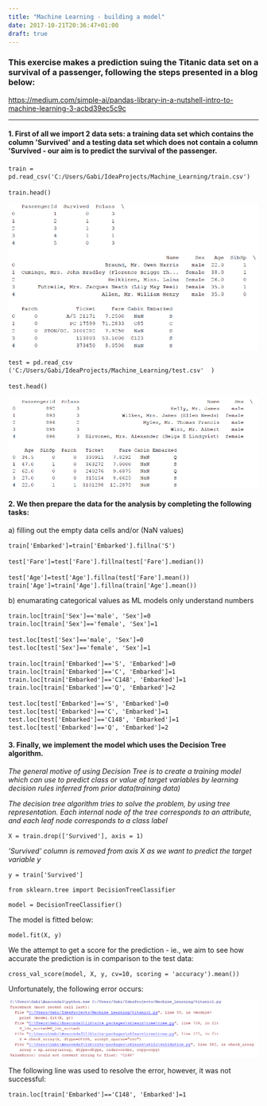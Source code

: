 ```yaml
---
title: "Machine Learning - building a model"
date: 2017-10-21T20:36:47+01:00
draft: true
---
```


### This exercise makes a prediction suing the Titanic data set on a survival of a passenger, following the steps presented in a blog below:

https://medium.com/simple-ai/pandas-library-in-a-nutshell-intro-to-machine-learning-3-acbd39ec5c9c


---


#### 1. First of all we import 2 data sets: a training data set which contains the column 'Survived' and a testing data set which does not contain a column 'Survived - our aim is to predict the survival of the passenger.

```
train = pd.read_csv('C:/Users/Gabi/IdeaProjects/Machine_Learning/train.csv')

train.head()
```

![alt text](/images/ch25.png)



```
test = pd.read_csv ('C:/Users/Gabi/IdeaProjects/Machine_Learning/test.csv'  ) 

test.head()
```

![alt text](/images/ch26.png)


#### 2. We then prepare the data for the analysis by completing the following tasks:

a) filling out the empty data cells and/or (NaN values)

```
train['Embarked']=train['Embarked'].fillna('S')

test['Fare']=test['Fare'].fillna(test['Fare'].median())

test['Age']=test['Age'].fillna(test['Fare'].mean())
train['Age']=train['Age'].fillna(train['Age'].mean())

```


b) enumarating categorical values as ML models only understand numbers

```
train.loc[train['Sex']=='male', 'Sex']=0
train.loc[train['Sex']=='female', 'Sex']=1

test.loc[test['Sex']=='male', 'Sex']=0
test.loc[test['Sex']=='female', 'Sex']=1

train.loc[train['Embarked']=='S', 'Embarked']=0
train.loc[train['Embarked']=='C', 'Embarked']=1
train.loc[train['Embarked']=='C148', 'Embarked']=1
train.loc[train['Embarked']=='Q', 'Embarked']=2

test.loc[test['Embarked']=='S', 'Embarked']=0
test.loc[test['Embarked']=='C', 'Embarked']=1
test.loc[test['Embarked']=='C148', 'Embarked']=1
test.loc[test['Embarked']=='Q', 'Embarked']=2

```


#### 3. Finally, we implement the model which uses the Decision Tree algorithm. 

_The general motive of using Decision Tree is to create a training model which can use to predict class or value of target variables by learning decision rules inferred from prior data(training data)_


_The decision tree algorithm tries to solve the problem, by using tree representation. Each internal node of the tree corresponds to an attribute, and each leaf node corresponds to a class label_



```
X = train.drop(['Survived'], axis = 1)                                                                                                
```

_'Survived' column is removed from axis X as we want to predict the target variable y_


```
y = train['Survived']                                                                                                                                                   
```

```
from sklearn.tree import DecisionTreeClassifier                                 
```


```
model = DecisionTreeClassifier()                                                   
```

The model is fitted below:


```
model.fit(X, y)                                                   
```


We the attempt to get a score for the prediction - ie., we aim to see how accurate the prediction is in comparison to the test data:

```
cross_val_score(model, X, y, cv=10, scoring = 'accuracy').mean())
```

Unfortunately, the following error occurs:

![alt text](/images/ch27.png)

The following line was used to resolve the error, however, it was not successful:

```
train.loc[train['Embarked']=='C148', 'Embarked']=1
```	



		
